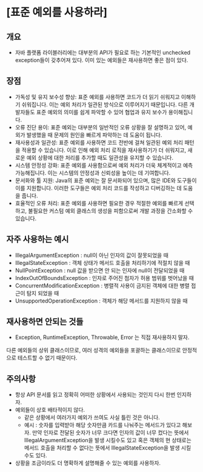 # [표준 예외를 사용하라]

## 개요
- 자바 플랫폼 라이블러리에는 대부분의 API가 필요로 하는 기본적인 unchecked exception들이 갖추어져 있다. 이미 있는 예외들은 재사용하면 좋은 점이 있다.

## 장점
- 가독성 및 유지 보수성 향상: 표준 예외를 사용하면 코드가 더 읽기 쉬워지고 이해하기 쉬워집니다. 이는 예외 처리가 일관된 방식으로 이루어지기 때문입니다. 다른 개발자들도 표준 예외의 의미를 쉽게 파악할 수 있어 협업과 유지 보수가 용이해집니다.
- 오류 진단 용이: 표준 예외는 대부분의 일반적인 오류 상황을 잘 설명하고 있어, 예외가 발생했을 때 문제의 원인을 빠르게 파악하는 데 도움이 됩니다.
- 재사용성과 일관성: 표준 예외를 사용하면 코드 전반에 걸쳐 일관된 예외 처리 패턴을 적용할 수 있습니다. 이로 인해 예외 처리 로직을 재사용하기가 더 쉬워지고, 새로운 예외 상황에 대한 처리를 추가할 때도 일관성을 유지할 수 있습니다.
- 시스템 안정성 강화: 표준 예외를 사용함으로써 예외 처리가 더욱 체계적이고 예측 가능해집니다. 이는 시스템의 안정성과 신뢰성을 높이는 데 기여합니다.
- 문서화와 툴 지원: Java의 표준 예외는 잘 문서화되어 있으며, 많은 IDE와 도구들이 이를 지원합니다. 이러한 도구들은 예외 처리 코드를 작성하고 디버깅하는 데 도움을 줍니다.
- 효율적인 오류 처리: 표준 예외를 사용하면 필요한 경우 적절한 예외를 빠르게 선택하고, 불필요한 커스텀 예외 클래스의 생성을 피함으로써 개발 과정을 간소화할 수 있습니다.

## 자주 사용하는 예시 
- IllegalArgumentException : null이 아닌 인자의 값이 잘못되었을 때
- IllegalStateException : 객체 상태가 메서드 호출을 처리하기에 적절치 않을 때
- NullPointException : null 값을 받으면 안 되는 인자에 null이 전달되었을 때
- IndexOutOfBoundsException : 인자로 주어진 첨자가 허용 범위를 벗어났을 때
- ConcurrentModificationException : 병렬적 사용이 금지된 객체에 대한 병렬 접근이 탐지 되었을 때
- UnsupportedOperationException : 객체가 해당 메서드를 지원하지 않을 때

## 재사용하면 안되는 것들
- Exception, RuntimeException, Throwable, Error 는 직접 재사용하지 말자.

다른 예외들의 상위 클래스이므로, 여러 성격의 예외들을 포괄하는 클래스이므로 안정적으로 테스트할 수 없기 때문이다.

## 주의사항
- 항상 API 문서를 읽고 정확히 어떠한 상황에서 사용되는 것인지 다시 한번 인지하자.
- 예외들이 상호 배타적이지 않다.
  - 같은 상황에서 여러가지 예외가 쓰여도 사실 틀린 것은 아니다.
  - 예시 : 숫자를 입력받아 해당 숫자만큼 카드를 나눠주는 메서드가 있다고 해보자. 만약 인자로 전달된 숫자가 너무 크다면 인자의 값이 너무 컸다는 뜻에서 IllegalArgumentException을 발생 시킬수도 있고 혹은 객체의 현 상태로는 메서드 호출을 처리할 수 없다는 뜻에서 IllegalStateException을 발생 시킬 수도 있다.
- 상황을 조금이라도 더 명확하게 설명해줄 수 있는 예외를 사용하자.

